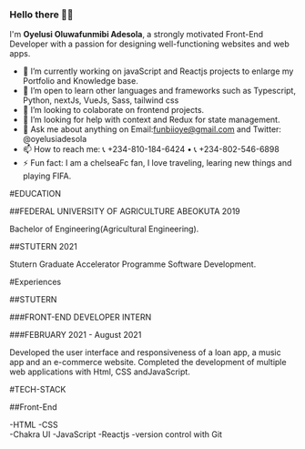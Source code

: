 ### Hello there 👋🏾 


I'm **Oyelusi Oluwafunmibi Adesola**, a strongly motivated Front-End Developer with a passion for designing well-functioning websites and web apps.




- 🔭 I’m currently working on javaScript and Reactjs projects to enlarge my Portfolio and Knowledge base.
- 🌱 I’m open to learn other languages and frameworks such as Typescript, Python, nextJs, VueJs, Sass, tailwind css
- 👯 I’m looking to colaborate on frontend projects.
- 🤔 I’m looking for help with context and Redux for state management.
- 💬 Ask me about anything on Email:funbiioye@gmail.com and Twitter: @oyelusiadesola
- 📫 How to reach me: 📞 +234-810-184-6424 • 📞 +234-802-546-6898
- ⚡ Fun fact: I am a chelseaFc fan, I love traveling, learing new things and playing FIFA.

  
#EDUCATION

##FEDERAL UNIVERSITY OF AGRICULTURE ABEOKUTA 2019

Bachelor of Engineering(Agricultural Engineering).

##STUTERN 2021

Stutern Graduate Accelerator Programme Software Development.

#Experiences

##STUTERN

###FRONT-END DEVELOPER INTERN

###FEBRUARY 2021 - August 2021

Developed the user interface and responsiveness of a loan app, a music app and an e-commerce website.
Completed the development of multiple web applications with Html, CSS andJavaScript.


#TECH-STACK

##Front-End

-HTML
-CSS	
-Chakra UI
-JavaScript
-Reactjs
-version control with Git
